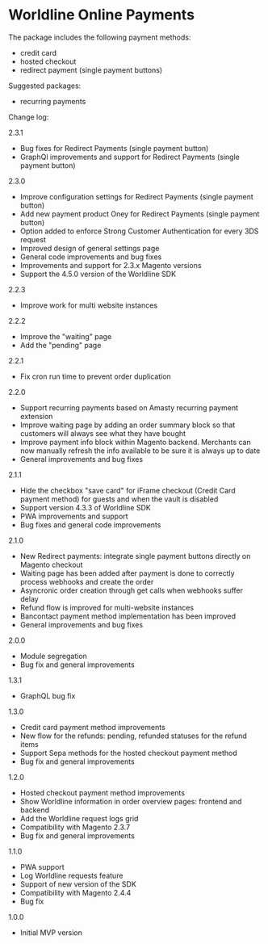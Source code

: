 # Worldline Online Payments

The package includes the following payment methods:
- credit card
- hosted checkout
- redirect payment (single payment buttons)

Suggested packages:
- recurring payments

Change log:

2.3.1
- Bug fixes for Redirect Payments (single payment button)
- GraphQl improvements and support for Redirect Payments (single payment button)

2.3.0
- Improve configuration settings for Redirect Payments (single payment button)
- Add new payment product Oney for Redirect Payments (single payment button)
- Option added to enforce Strong Customer Authentication for every 3DS request
- Improved design of general settings page
- General code improvements and bug fixes
- Improvements and support for 2.3.x Magento versions
- Support the 4.5.0 version of the Worldline SDK

2.2.3
- Improve work for multi website instances

2.2.2
- Improve the "waiting" page
- Add the "pending" page

2.2.1
- Fix cron run time to prevent order duplication

2.2.0
- Support recurring payments based on Amasty recurring payment extension
- Improve waiting page by adding an order summary block so that customers will always see what they have bought
- Improve payment info block within Magento backend. Merchants can now manually refresh the info available to be sure it is always up to date
- General improvements and bug fixes

2.1.1
- Hide the checkbox "save card" for iFrame checkout (Credit Card payment method) for guests and when the vault is disabled
- Support version 4.3.3 of Worldline SDK
- PWA improvements and support
- Bug fixes and general code improvements

2.1.0
- New Redirect payments: integrate single payment buttons directly on Magento checkout
- Waiting page has been added after payment is done to correctly process webhooks and create the order
- Asyncronic order creation through get calls when webhooks suffer delay
- Refund flow is improved for multi-website instances
- Bancontact payment method implementation has been improved
- General improvements and bug fixes

2.0.0
- Module segregation
- Bug fix and general improvements

1.3.1
- GraphQL bug fix

1.3.0
- Credit card payment method improvements
- New flow for the refunds: pending, refunded statuses for the refund items
- Support Sepa methods for the hosted checkout payment method
- Bug fix and general improvements

1.2.0
- Hosted checkout payment method improvements
- Show Worldline information in order overview pages: frontend and backend
- Add the Worldline request logs grid
- Compatibility with Magento 2.3.7
- Bug fix and general improvements

1.1.0
- PWA support
- Log Worldline requests feature
- Support of new version of the SDK
- Compatibility with Magento 2.4.4
- Bug fix

1.0.0
- Initial MVP version
